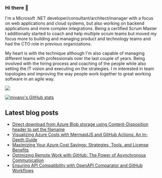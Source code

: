 ### Hi there 👋

I'm a Microsoft .NET developer/consultant/architect/manager with a focus on web applications and cloud systems, but also working on backend applications and more complex integrations. Being a certified Scrum Master I additionally started to coach and help multiple scrum teams but moved my focus more to building and managing product and technology teams and had the CTO role in previous organizations. 

My heart is with the technique although I'm also capable of managing different teams with professionals over the last couple of years. Being involved with the hiring process and coaching of the people while also setting the IT vision and executing on the strategies. I m interested in team topologies and improving the way people work together to great working software in an agile way.

<a href="https://www.twitter.com/mivano" target="_blank" rel="noreferrer"><img
src="https://img.shields.io/twitter/follow/mivano?logo=twitter&style=for-the-badge&color=0891b2&labelColor=1c1917"
/></a>

<a href="http://www.github.com/mivano"><img src="https://github-readme-stats.vercel.app/api?username=mivano&show_icons=true&hide=&count_private=true&title_color=0891b2&text_color=ffffff&icon_color=0891b2&bg_color=1c1917&hide_border=true&show_icons=true" alt="mivano's GitHub stats" /></a>

## Latest blog posts

<!--START_SECTION:feed-->
* [Direct download from Azure Blob storage using Content-Disposition header to set the filename](https:&#x2F;&#x2F;www.mindbyte.nl&#x2F;2023&#x2F;08&#x2F;12&#x2F;direct-download-from-azure-blob-storage-using-contentdisposition-header-to-set-the-filename.html)
* [Visualizing Azure Costs with MermaidJS and GitHub Actions: An In-Depth Guide](https:&#x2F;&#x2F;www.mindbyte.nl&#x2F;2023&#x2F;04&#x2F;25&#x2F;visualizing-azure-costs-with-mermaidjs-and-github-actions-an-in-depth-guide.html)
* [Maximizing Your Azure Cost Savings: Strategies, Tools, and License Benefits](https:&#x2F;&#x2F;www.mindbyte.nl&#x2F;2023&#x2F;04&#x2F;08&#x2F;maximizing-your-azure-cost-savings-strategies-tools-and-license-benefits.html)
* [Optimizing Remote Work with GitHub: The Power of Asynchronous Communication](https:&#x2F;&#x2F;www.mindbyte.nl&#x2F;2023&#x2F;04&#x2F;01&#x2F;optimizing-remote-work-with-github-the-power-of-asynchronous-communication.html)
* [Ensuring API Compatibility with OpenAPI Comparator and GitHub Workflows](https:&#x2F;&#x2F;www.mindbyte.nl&#x2F;2023&#x2F;03&#x2F;14&#x2F;ensuring-api-compatibility-with-openapi-comparator-and-github-workflows.html)
<!--END_SECTION:feed-->

<!--
**mivano/mivano** is a ✨ _special_ ✨ repository because its `README.md` (this file) appears on your GitHub profile.

Here are some ideas to get you started:

- 🔭 I’m currently working on ...
- 🌱 I’m currently learning ...
- 👯 I’m looking to collaborate on ...
- 🤔 I’m looking for help with ...
- 💬 Ask me about ...
- 📫 How to reach me: ...
- 😄 Pronouns: ...
- ⚡ Fun fact: ...
-->
